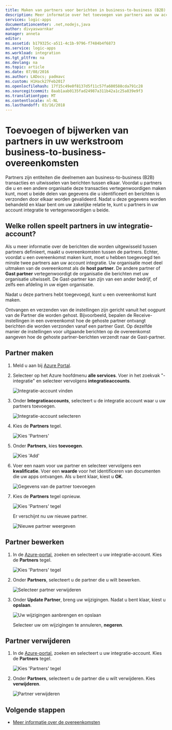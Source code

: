 ```yaml
---
title: Maken van partners voor berichten in business-to-business (B2B) - Azure Logic Apps | Microsoft Docs
description: Meer informatie over het toevoegen van partners aan uw account integratie met de Enterprise-integratiepakket en Logic Apps
services: logic-apps
documentationcenter: .net,nodejs,java
author: divyaswarnkar
manager: anneta
editor: 
ms.assetid: b179325c-a511-4c1b-9796-f7484b4f6873
ms.service: logic-apps
ms.workload: integration
ms.tgt_pltfrm: na
ms.devlang: na
ms.topic: article
ms.date: 07/08/2016
ms.author: LADocs; padmavc
ms.custom: H1Hack27Feb2017
ms.openlocfilehash: 17f15c49e0f8137d5f11c57fa600588cda791c28
ms.sourcegitcommit: 8aab1aab0135fad24987a311b42a1c25a839e9f3
ms.translationtype: MT
ms.contentlocale: nl-NL
ms.lasthandoff: 03/16/2018
---
```

# <a name="add-or-update-partners-in-business-to-business-agreements-in-your-workflow"></a>Toevoegen of bijwerken van partners in uw werkstroom business-to-business-overeenkomsten

Partners zijn entiteiten die deelnemen aan business-to-business (B2B) transacties en uitwisselen van berichten tussen elkaar. Voordat u partners die u en een andere organisatie deze transacties vertegenwoordigen maken kunt, moet u beide delen van gegevens die u identificeert en berichten is verzonden door elkaar worden gevalideerd. Nadat u deze gegevens worden behandeld en klaar bent om uw zakelijke relatie te, kunt u partners in uw account integratie te vertegenwoordigen u beide.

## <a name="what-roles-do-partners-play-in-your-integration-account"></a>Welke rollen speelt partners in uw integratie-account?

Als u meer informatie over de berichten die worden uitgewisseld tussen partners definieert, maakt u overeenkomsten tussen de partners. Echter, voordat u een overeenkomst maken kunt, moet u hebben toegevoegd ten minste twee partners aan uw account integratie. Uw organisatie moet deel uitmaken van de overeenkomst als de **host partner**. De andere partner of **Gast partner** vertegenwoordigt de organisatie die berichten met uw organisatie uitwisselt. De Gast-partner kan zijn van een ander bedrijf, of zelfs een afdeling in uw eigen organisatie.

Nadat u deze partners hebt toegevoegd, kunt u een overeenkomst kunt maken.

Ontvangen en verzenden van de instellingen zijn gericht vanuit het oogpunt van de Partner die worden gehost. Bijvoorbeeld, bepalen de Receive-instellingen in een overeenkomst hoe de gehoste partner ontvangt berichten die worden verzonden vanaf een partner Gast. Op dezelfde manier de instellingen voor uitgaande berichten op de overeenkomst aangeven hoe de gehoste partner-berichten verzendt naar de Gast-partner.

## <a name="create-partner"></a>Partner maken

1. Meld u aan bij [Azure Portal](https://portal.azure.com).

2. Selecteer op het Azure hoofdmenu **alle services**. Voer in het zoekvak "-integratie" en selecteer vervolgens **integratieaccounts**.

   ![Integratie-account vinden](./media/logic-apps-enterprise-integration-partners/account-1.png)

3. Onder **Integratieaccounts**, selecteert u de integratie account waar u uw partners toevoegen.

   ![Integratie-account selecteren](./media/logic-apps-enterprise-integration-partners/account-2.png)

4. Kies de **Partners** tegel.

   ![Kies 'Partners'](./media/logic-apps-enterprise-integration-partners/partner-1.png)

5. Onder **Partners**, kies **toevoegen**.

   ![Kies 'Add'](./media/logic-apps-enterprise-integration-partners/partner-2.png)

6. Voer een naam voor uw partner en selecteer vervolgens een **kwalificatie**. Voer een **waarde** voor het identificeren van documenten die uw apps ontvangen. Als u bent klaar, kiest u **OK**.

   ![Gegevens van de partner toevoegen](./media/logic-apps-enterprise-integration-partners/partner-3.png)

7. Kies de **Partners** tegel opnieuw.

   ![Kies 'Partners' tegel](./media/logic-apps-enterprise-integration-partners/partner-5.png)

   Er verschijnt nu uw nieuwe partner. 

   ![Nieuwe partner weergeven](./media/logic-apps-enterprise-integration-partners/partner-6.png)

## <a name="edit-partner"></a>Partner bewerken

1. In de [Azure-portal](https://portal.azure.com), zoeken en selecteert u uw integratie-account. Kies de **Partners** tegel.

   ![Kies 'Partners' tegel](./media/logic-apps-enterprise-integration-partners/edit.png)

2. Onder **Partners**, selecteert u de partner die u wilt bewerken.

   ![Selecteer partner verwijderen](./media/logic-apps-enterprise-integration-partners/edit-1.png)

3. Onder **Update Partner**, breng uw wijzigingen.
Nadat u bent klaar, kiest u **opslaan**. 

   ![Uw wijzigingen aanbrengen en opslaan](./media/logic-apps-enterprise-integration-partners/edit-2.png)

   Selecteer uw om wijzigingen te annuleren, **negeren**.

## <a name="delete-partner"></a>Partner verwijderen

1. In de [Azure-portal](https://portal.azure.com), zoeken en selecteert u uw integratie-account. Kies de **Partners** tegel.

   ![Kies 'Partners' tegel](./media/logic-apps-enterprise-integration-partners/delete.png)

2. Onder **Partners**, selecteert u de partner die u wilt verwijderen.
Kies **verwijderen**.

   ![Partner verwijderen](./media/logic-apps-enterprise-integration-partners/delete-1.png)

## <a name="next-steps"></a>Volgende stappen

* [Meer informatie over de overeenkomsten](../logic-apps/logic-apps-enterprise-integration-agreements.md "meer informatie over enterprise integration-overeenkomsten")  

